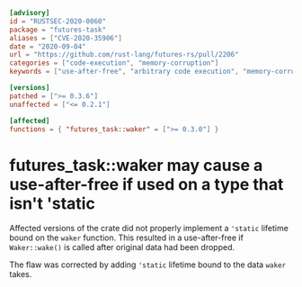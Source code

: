```toml
[advisory]
id = "RUSTSEC-2020-0060"
package = "futures-task"
aliases = ["CVE-2020-35906"]
date = "2020-09-04"
url = "https://github.com/rust-lang/futures-rs/pull/2206"
categories = ["code-execution", "memory-corruption"]
keywords = ["use-after-free", "arbitrary code execution", "memory-corruption", "memory-management"]

[versions]
patched = [">= 0.3.6"]
unaffected = ["<= 0.2.1"]

[affected]
functions = { "futures_task::waker" = [">= 0.3.0"] }
```

# futures_task::waker may cause a use-after-free if used on a type that isn't 'static

Affected versions of the crate did not properly implement a `'static` lifetime bound on the `waker` function.
This resulted in a use-after-free if `Waker::wake()` is called after original data had been dropped.

The flaw was corrected by adding `'static` lifetime bound to the data `waker` takes.
